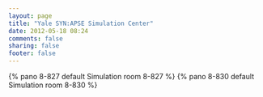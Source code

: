 ```yaml
---
layout: page
title: "Yale SYN:APSE Simulation Center"
date: 2012-05-18 08:24
comments: false
sharing: false
footer: false
---
```

{% pano 8-827 default Simulation room 8-827 %}
{% pano 8-830 default Simulation room 8-830 %}
